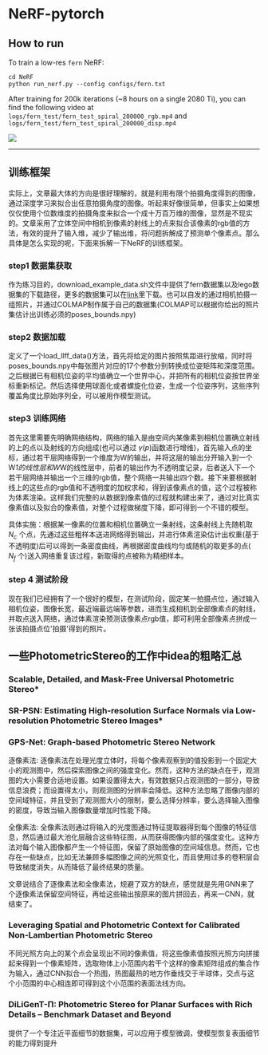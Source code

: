 # NeRF-pytorch
## How to run

To train a low-res `fern` NeRF:
```
cd NeRF
python run_nerf.py --config configs/fern.txt
```
After training for 200k iterations (~8 hours on a single 2080 Ti), you can find the following video at `logs/fern_test/fern_test_spiral_200000_rgb.mp4` and `logs/fern_test/fern_test_spiral_200000_disp.mp4`

![](https://user-images.githubusercontent.com/7057863/78473081-58ea1600-7770-11ea-92ce-2bbf6a3f9add.gif)

---

## 训练框架

实际上，文章最大体的方向是很好理解的，就是利用有限个拍摄角度得到的图像，通过深度学习来拟合出任意拍摄角度的图像。听起来好像很简单，但事实上如果想仅仅使用个位数维度的拍摄角度来拟合一个成十万百万维的图像，显然是不现实的。文章采用了立体空间中相机到像素的射线上的点来拟合该像素的rgb值的方法，有效的提升了输入维，减少了输出维，将问题拆解成了预测单个像素点。那么具体是怎么实现的呢，下面来拆解一下NeRF的训练框架。

### step1 数据集获取

作为练习目的，download_example_data.sh文件中提供了fern数据集以及lego数据集的下载路径，更多的数据集可以在[link](https://drive.google.com/drive/folders/128yBriW1IG_3NJ5Rp7APSTZsJqdJdfc1)里下载。也可以自发的通过相机拍摄一组照片，并通过COLMAP制作属于自己的数据集(COLMAP可以根据你给出的照片集估计出训练必须的poses_bounds.npy)

### step2 数据加载

定义了一个load_llff_data()方法，首先将给定的图片按照焦距进行放缩，同时将poses_bounds.npy中每张图片对应的17个参数分别转换成位姿矩阵和深度范围。之后根据已有相机位姿的平均值确立一个世界中心，并把所有的相机位姿按世界坐标重新标记。然后选择使用球面化或者螺旋化位姿，生成一个位姿序列，这些序列覆盖角度比原始序列全，可以被用作模型测试。

### step3 训练网络

首先这里需要先明确网络结构，网络的输入是由空间内某像素到相机位置确立射线的上的点以及射线的方向组成(也可以通过 $\gamma(p)$函数进行增维)，首先输入点的坐标，通过若干层网络得到一个维度为W的输出，并将这层的输出分开输入到一个W*1的线性层和W*W的线性层中，前者的输出作为不透明度记录，后者送入下一个若干层网络并输出一个三维的rgb值，整个网络一共输出四个数。接下来要根据射线上的这些点的rgb值和不透明度的加权求和，得到该像素点的值，这个过程被称为体素渲染。这样我们完整的从数据到像素值的过程就构建出来了，通过对比真实像素值以及拟合的像素值，对整个过程做梯度下降，即可得到一个不错的模型。

具体实施：根据某一像素的位置和相机位置确立一条射线，这条射线上先随机取 $N_c$ 个点，先通过这些粗样本送进网络得到输出，并进行体素渲染估计出权重(基于不透明度)后可以得到一条密度曲线，再根据密度曲线均匀或随机的取更多的点( $N_f$ 个)送入网络重复该过程，新取得的点被称为精细样本。

### step 4 测试阶段

现在我们已经拥有了一个很好的模型，在测试阶段，固定某一拍摄点位，通过输入相机位姿，图像长宽，最近端最远端等参数，进而生成相机到全部像素点的射线，并取点送入网络，通过体素渲染预测该像素点rgb值，即可利用全部像素点拼成一张该拍摄点位'拍摄'得到的照片。

## 一些PhotometricStereo的工作中idea的粗略汇总

### Scalable, Detailed, and Mask-Free Universal Photometric Stereo*

### SR-PSN: Estimating High-resolution Surface Normals via Low-resolution Photometric Stereo Images*

### GPS-Net: Graph-based Photometric Stereo Network

逐像素法: 逐像素法在处理光度立体时，将每个像素观察到的值投影到一个固定大小的观测图中，然后探索图像之间的强度变化。然而，这种方法的缺点在于，观测图的大小需要合适地设置。如果设置得太大，有效数据只占观测图的一部分，导致信息浪费；而设置得太小，则观测图的分辨率会降低。这种方法忽略了图像内部的空间域特征，并且受到了观测图大小的限制，要么选择分辨率，要么选择输入图像的密度，导致当输入图像数量增加时性能下降。

全像素法: 全像素法则通过将输入的光度图通过特征提取器得到每个图像的特征信息，然后通过最大池化层融合这些特征图，从而获得图像内部的强度变化。这种方法对每个输入图像都产生一个特征图，保留了原始图像的空间域信息。然而，它也存在一些缺点，比如无法兼顾多幅图像之间的光照变化，而且使用过多的卷积层会导致梯度消失，从而降低了最终结果的质量。

文章说结合了逐像素法和全像素法，规避了双方的缺点，感觉就是先用GNN来了个逐像素法保留空间特征，再给这些输出按原来的图片拼回去，再来一CNN，就结束了。

### Leveraging Spatial and Photometric Context for Calibrated Non-Lambertian Photometric Stereo

不同光照方向上的某个点会呈现出不同的像素值，将这些像素值按照光照方向拼接起来得到一个像素矩阵，选取物体上小范围内若干个这样的像素矩阵组成的集合作为输入，通过CNN拟合一个热图，热图最热的地方作垂线交于半球体，交点与这个小范围的中心相连即可得到这个小范围的表面法线方向。

### DiLiGenT-Π: Photometric Stereo for Planar Surfaces with Rich Details – Benchmark Dataset and Beyond

提供了一个专注近平面细节的数据集，可以应用于模型微调，使模型恢复表面细节的能力得到提升













